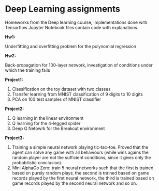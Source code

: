 # Deep Learning assignments
Homeworks from the Deep learning course, implementations done with Tensorflow
Jupyter Notebook files contain code with explanations.

**Hw1:** 

Underfitting and overfitting problem for the polynomial regression

**Hw2:** 

Back-propagation for 100-layer network, investigation of conditions under which the training fails


**Project1:** 

1. Classification on the toy dataset with two classes
2. Transfer learning from MNIST classification of 9 digits to 10 digits
3. PCA on 100 test samples of MNIST classifier


**Project2:** 

1. Q learning in the linear environment
2. Q learning for the 4-legged spider
3. Deep Q Netowrk for the Breakout environment

**Project3:** 

1. Training a simple neural network playing tic-tac-toe. Proved that the agent can solve any game with all behaviours (while wins agains the random player are not the sufficient conditions, since it gives only the probabilistic conclusion).
2. Mini AlphaGo Zero: train 5 neural networks such that the first is trained based on purely random plays, the second is
trained based on game records played by the first neural network, the third is trained based on
game records played by the second neural network and so on.
